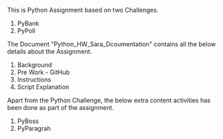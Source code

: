 This is Python Assignment based on two Challenges.

1) PyBank
2) PyPoll

The Document "Python_HW_Sara_Dcoumentation" contains all the below details about the Assignment.

1) Background
2) Pre Work - GitHub 
3) Instructions
4) Script Explanation

Apart from the Python Challenge, the below extra content activities has been done as part of the assignment.

1) PyBoss
2) PyParagrah
